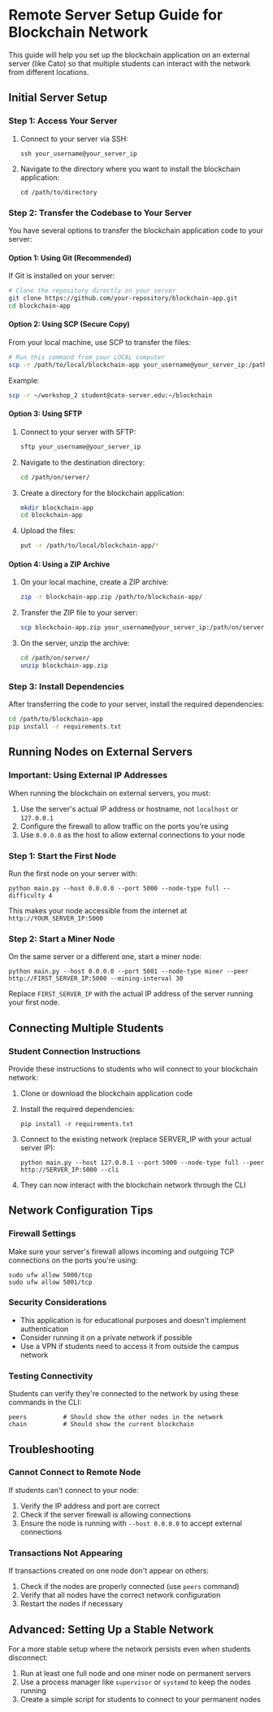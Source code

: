 # Remote Server Setup Guide for Blockchain Network

This guide will help you set up the blockchain application on an external server (like Cato) so that multiple students can interact with the network from different locations.

## Initial Server Setup

### Step 1: Access Your Server

1. Connect to your server via SSH:
   ```
   ssh your_username@your_server_ip
   ```

2. Navigate to the directory where you want to install the blockchain application:
   ```
   cd /path/to/directory
   ```

### Step 2: Transfer the Codebase to Your Server

You have several options to transfer the blockchain application code to your server:

#### Option 1: Using Git (Recommended)

If Git is installed on your server:

```bash
# Clone the repository directly on your server
git clone https://github.com/your-repository/blockchain-app.git
cd blockchain-app
```

#### Option 2: Using SCP (Secure Copy)

From your local machine, use SCP to transfer the files:

```bash
# Run this command from your LOCAL computer
scp -r /path/to/local/blockchain-app your_username@your_server_ip:/path/on/server/
```

Example:
```bash
scp -r ~/workshop_2 student@cato-server.edu:~/blockchain
```

#### Option 3: Using SFTP

1. Connect to your server with SFTP:
   ```bash
   sftp your_username@your_server_ip
   ```

2. Navigate to the destination directory:
   ```bash
   cd /path/on/server/
   ```

3. Create a directory for the blockchain application:
   ```bash
   mkdir blockchain-app
   cd blockchain-app
   ```

4. Upload the files:
   ```bash
   put -r /path/to/local/blockchain-app/*
   ```

#### Option 4: Using a ZIP Archive

1. On your local machine, create a ZIP archive:
   ```bash
   zip -r blockchain-app.zip /path/to/blockchain-app/
   ```

2. Transfer the ZIP file to your server:
   ```bash
   scp blockchain-app.zip your_username@your_server_ip:/path/on/server/
   ```

3. On the server, unzip the archive:
   ```bash
   cd /path/on/server/
   unzip blockchain-app.zip
   ```

### Step 3: Install Dependencies

After transferring the code to your server, install the required dependencies:

```bash
cd /path/to/blockchain-app
pip install -r requirements.txt
```

## Running Nodes on External Servers

### Important: Using External IP Addresses

When running the blockchain on external servers, you must:

1. Use the server's actual IP address or hostname, not `localhost` or `127.0.0.1`
2. Configure the firewall to allow traffic on the ports you're using
3. Use `0.0.0.0` as the host to allow external connections to your node

### Step 1: Start the First Node

Run the first node on your server with:

```
python main.py --host 0.0.0.0 --port 5000 --node-type full --difficulty 4
```

This makes your node accessible from the internet at `http://YOUR_SERVER_IP:5000`

### Step 2: Start a Miner Node

On the same server or a different one, start a miner node:

```
python main.py --host 0.0.0.0 --port 5001 --node-type miner --peer http://FIRST_SERVER_IP:5000 --mining-interval 30
```

Replace `FIRST_SERVER_IP` with the actual IP address of the server running your first node.

## Connecting Multiple Students

### Student Connection Instructions

Provide these instructions to students who will connect to your blockchain network:

1. Clone or download the blockchain application code

2. Install the required dependencies:
   ```
   pip install -r requirements.txt
   ```

3. Connect to the existing network (replace SERVER_IP with your actual server IP):
   ```
   python main.py --host 127.0.0.1 --port 5000 --node-type full --peer http://SERVER_IP:5000 --cli
   ```

4. They can now interact with the blockchain network through the CLI

## Network Configuration Tips

### Firewall Settings

Make sure your server's firewall allows incoming and outgoing TCP connections on the ports you're using:

```
sudo ufw allow 5000/tcp
sudo ufw allow 5001/tcp
```

### Security Considerations

- This application is for educational purposes and doesn't implement authentication
- Consider running it on a private network if possible
- Use a VPN if students need to access it from outside the campus network

### Testing Connectivity

Students can verify they're connected to the network by using these commands in the CLI:

```
peers          # Should show the other nodes in the network
chain          # Should show the current blockchain
```

## Troubleshooting

### Cannot Connect to Remote Node

If students can't connect to your node:

1. Verify the IP address and port are correct
2. Check if the server firewall is allowing connections
3. Ensure the node is running with `--host 0.0.0.0` to accept external connections

### Transactions Not Appearing

If transactions created on one node don't appear on others:

1. Check if the nodes are properly connected (use `peers` command)
2. Verify that all nodes have the correct network configuration
3. Restart the nodes if necessary

## Advanced: Setting Up a Stable Network

For a more stable setup where the network persists even when students disconnect:

1. Run at least one full node and one miner node on permanent servers
2. Use a process manager like `supervisor` or `systemd` to keep the nodes running
3. Create a simple script for students to connect to your permanent nodes
